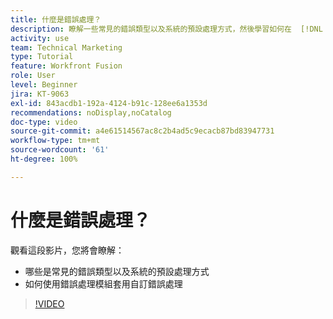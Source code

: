```yaml
---
title: 什麼是錯誤處理？
description: 瞭解一些常見的錯誤類型以及系統的預設處理方式，然後學習如何在  [!DNL Adobe Workfront Fusion] 中套用自訂錯誤處理。
activity: use
team: Technical Marketing
type: Tutorial
feature: Workfront Fusion
role: User
level: Beginner
jira: KT-9063
exl-id: 843acdb1-192a-4124-b91c-128ee6a1353d
recommendations: noDisplay,noCatalog
doc-type: video
source-git-commit: a4e61514567ac8c2b4ad5c9ecacb87bd83947731
workflow-type: tm+mt
source-wordcount: '61'
ht-degree: 100%

---
```


# 什麼是錯誤處理？

觀看這段影片，您將會瞭解：

* 哪些是常見的錯誤類型以及系統的預設處理方式
* 如何使用錯誤處理模組套用自訂錯誤處理

>[!VIDEO](https://video.tv.adobe.com/v/335304/?quality=12&learn=on)
